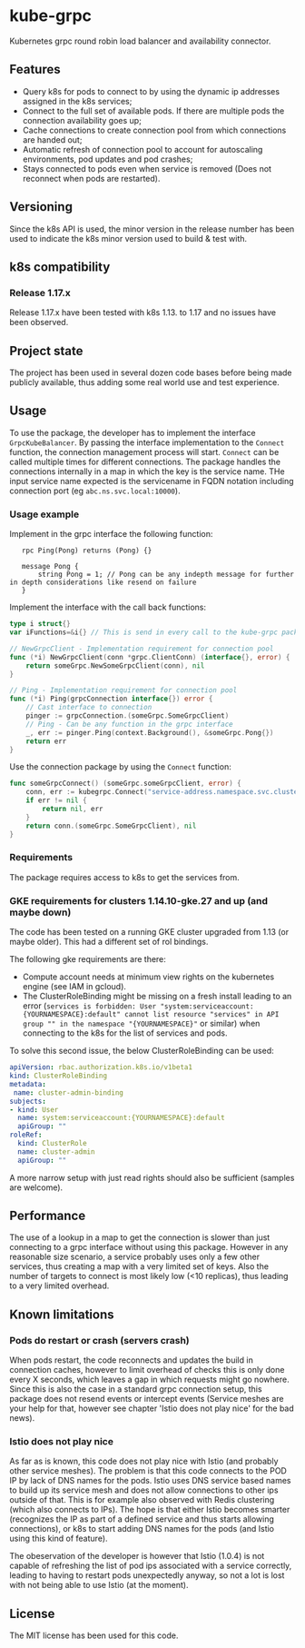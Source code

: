 # kube-grpc

Kubernetes grpc round robin load balancer and availability connector.

## Features

* Query k8s for pods to connect to by using the dynamic ip addresses assigned in the k8s services;
* Connect to the full set of available pods. If there are multiple pods the connection availability goes up;
* Cache connections to create connection pool from which connections are handed out;
* Automatic refresh of connection pool to account for autoscaling environments, pod updates and pod crashes;
* Stays connected to pods even when service is removed (Does not reconnect when pods are restarted).

## Versioning

Since the k8s API is used, the minor version in the release number has been used to indicate the k8s minor version used to build & test with.

## k8s compatibility

### Release 1.17.x

Release 1.17.x have been tested with k8s 1.13. to 1.17 and no issues have been observed.

## Project state

The project has been used in several dozen code bases before being made publicly available, thus adding some real world use and test experience.

## Usage

To use the package, the developer has to implement the interface `GrpcKubeBalancer`.
By passing the interface implementation to the `Connect` function, the connection management process will start. `Connect` can be called multiple times for different connections. The package handles the connections internally in a map in which the key is the service name. THe input service name expected is the servicename in FQDN notation including connection port (eg `abc.ns.svc.local:10000`).

### Usage example

Implement in the grpc interface the following function:

```proto3
   rpc Ping(Pong) returns (Pong) {}

   message Pong {
       string Pong = 1; // Pong can be any indepth message for further in depth considerations like resend on failure
   }
```

Implement the interface with the call back functions:

```go
type i struct{}
var iFunctions=&i{} // This is send in every call to the kube-grpc package

// NewGrpcClient - Implementation requirement for connection pool
func (*i) NewGrpcClient(conn *grpc.ClientConn) (interface{}, error) {
	return someGrpc.NewSomeGrpcClient(conn), nil
}

// Ping - Implementation requirement for connection pool
func (*i) Ping(grpcConnection interface{}) error {
	// Cast interface to connection
	pinger := grpcConnection.(someGrpc.SomeGrpcClient)
	// Ping - Can be any function in the grpc interface
	_, err := pinger.Ping(context.Background(), &someGrpc.Pong{})
	return err
}
```

Use the connection package by using the `Connect` function:

```go
func someGrpcConnect() (someGrpc.someGrpcClient, error) {
	conn, err := kubegrpc.Connect("service-address.namespace.svc.cluster.local:portnumber", iFunctions)
	if err != nil {
		return nil, err
	}
	return conn.(someGrpc.SomeGrpcClient), nil
}
```

### Requirements

The package requires access to k8s to get the services from.

### GKE requirements for clusters 1.14.10-gke.27 and up (and maybe down)

The code has been tested on a running GKE cluster upgraded from 1.13 (or maybe older). This had a different set of rol bindings.

The following gke requirements are there:

* Compute account needs at minimum view rights on the kubernetes engine (see IAM in gcloud).
* The ClusterRoleBinding might be missing on a fresh install leading to an error (`services is forbidden: User "system:serviceaccount:{YOURNAMESPACE}:default" cannot list resource "services" in API group "" in the namespace "{YOURNAMESPACE}"` or similar) when connecting to the k8s for the list of services and pods.

To solve this second issue, the below ClusterRoleBinding can be used:

```yaml
apiVersion: rbac.authorization.k8s.io/v1beta1
kind: ClusterRoleBinding
metadata:
 name: cluster-admin-binding
subjects:
- kind: User
  name: system:serviceaccount:{YOURNAMESPACE}:default
  apiGroup: ""
roleRef:
  kind: ClusterRole
  name: cluster-admin
  apiGroup: ""
```

A more narrow setup with just read rights should also be sufficient (samples are welcome).

## Performance

The use of a lookup in a map to get the connection is slower than just connecting to a grpc interface without using this package. However in any reasonable size scenario, a service probably uses only a few other services, thus creating a map with a very limited set of keys. Also the number of targets to connect is most likely low (<10 replicas), thus leading to a very limited overhead.

## Known limitations

### Pods do restart or crash (servers crash)

When pods restart, the code reconnects and updates the build in connection caches, however to limit overhead of checks this is only done every X seconds, which leaves a gap in which requests might go nowhere. Since this is also the case in a standard grpc connection setup, this package does not resend events or intercept events (Service meshes are your help for that, however see chapter 'Istio does not play nice' for the bad news).

### Istio does not play nice

As far as is known, this code does not play nice with Istio (and probably other service meshes). The problem is that this code connects to the POD IP by lack of DNS names for the pods. Istio uses DNS service based names to build up its service mesh and does not allow connections to other ips outside of that. This is for example also observed with Redis clustering (which also connects to IPs).
The hope is that either Istio becomes smarter (recognizes the IP as part of a defined service and thus starts allowing connections), or k8s to start adding DNS names for the pods (and Istio using this kind of feature).

The obeservation of the developer is however that Istio (1.0.4) is not capable of refreshing the list of pod ips associated with a service correctly, leading to having to restart pods unexpectedly anyway, so not a lot is lost with not being able to use Istio (at the moment).

## License

The MIT license has been used for this code.
